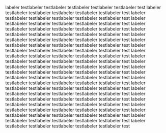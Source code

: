 
labeler testlabeler testlabeler testlabeler testlabeler testlabeler test
labeler testlabeler testlabeler testlabeler testlabeler testlabeler test
labeler testlabeler testlabeler testlabeler testlabeler testlabeler test
labeler testlabeler testlabeler testlabeler testlabeler testlabeler test
labeler testlabeler testlabeler testlabeler testlabeler testlabeler test
labeler testlabeler testlabeler testlabeler testlabeler testlabeler test
labeler testlabeler testlabeler testlabeler testlabeler testlabeler test
labeler testlabeler testlabeler testlabeler testlabeler testlabeler test
labeler testlabeler testlabeler testlabeler testlabeler testlabeler test
labeler testlabeler testlabeler testlabeler testlabeler testlabeler test
labeler testlabeler testlabeler testlabeler testlabeler testlabeler test
labeler testlabeler testlabeler testlabeler testlabeler testlabeler test
labeler testlabeler testlabeler testlabeler testlabeler testlabeler test
labeler testlabeler testlabeler testlabeler testlabeler testlabeler test
labeler testlabeler testlabeler testlabeler testlabeler testlabeler test
labeler testlabeler testlabeler testlabeler testlabeler testlabeler test
labeler testlabeler testlabeler testlabeler testlabeler testlabeler test
labeler testlabeler testlabeler testlabeler testlabeler testlabeler test
labeler testlabeler testlabeler testlabeler testlabeler testlabeler test
labeler testlabeler testlabeler testlabeler testlabeler testlabeler test
labeler testlabeler testlabeler testlabeler testlabeler testlabeler test
labeler testlabeler testlabeler testlabeler testlabeler testlabeler test
labeler testlabeler testlabeler testlabeler testlabeler testlabeler test

